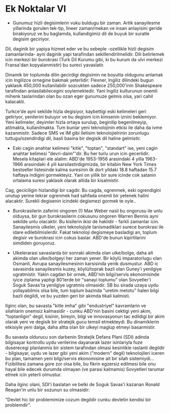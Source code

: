 # Ek Noktalar VI

* Gunumuz hizli degisimlerin vuku buldugu bir zaman. Artik sanayilesme yillarinda gorulen tek-tip, lineer zaman/mekan ve insan anlayisini geride birakiyoruz ve bu baglamda, kullandigimiz dil de buyuk bir suratle degisim geciriyor.

Dil, daginik bir yapiya hizmet eder ve bu sebeple -ozellikle hizli degisim zamanlarinda- ayni daginik yapi tarafindan sekillendirilmelidir. Dili belirlemek icin merkezi bir burokrasi (Turk Dil Kurumu gibi, ki bu kurum da ulvi merkezi Fransa'dan kopyalanmistir) bu sureci yavaslatir.

Dinamik bir toplumda dilin gecirdigi degisimin ne boyutta oldugunu anlamak icin Ingilizce ornegine bakmak yeterlidir: Flexner, Ingiliz dilindeki bugun yaklasik 450,000 kullanilabilir sozcukten sadece 250,000'inin Shakespeare tarafindan anlasilabilecegini soylemektedir. Yani Ingiliz kulturunun onemli mihenk taslarindan olan bu ozan eger gunumuze gelmis olsa, yari cahil kalacakti.

Turkce'de ayni sekilde hizla degisiyor, kaybettigi eski kelimeleri geri getiriyor, yenilerini buluyor ve bu degisim icin kimsenin iznini beklemiyor. Yeni kelimeler, deyimler hizla ortaya surulup, beginilip begenilmeyip, atilmakta, kullanilmakta. Tum bunlar yeni teknolojinin etkisi ile daha da ivme kazanmistir. Sadece SMS ve IM gibi iletisim teknolojielrinin zorunlugu tuttugu/ozendirdigi dil, basli basina bir degisik dil haline gelmistir.

* Eski cagin anahtar kelimesi "kitle", "toptan", "standart" ise, yeni cagin anahtar kelimesi "devri-daim"'dir. Bu her turlu urun icin gecerlidir. Mesela kitaplari ele alalim: ABD'de 1953-1956 arasindaki 4 yilla 1963-1966 arasindaki 4 yili karsilastirdigimizda, bir kitabin New York Times bestseller listesinde kalma suresinin ilk dort yildaki 18.8 haftadan 15.7 haftaya indigini gormekteyiz. Yani on yillik bir sure icinde cok satanin ortalama suresi yaklasik olarak altida bir kisalmistir.

Cag, geciciligin hizlandigi bir cagdir. Bu cagda, ogrenmek, eski ogrendigini unutup yerine tekrar ogrenmek had sahfada onemli bir yetenek halini alacaktir. Surekli degisenin icindeki degismezi gormek te oyle..

* Burokrasilerin zaferini ongoren (!) Max Weber nasil bu ongorusu ile unlu olduysa, bir gun burokrasilerin cokusunu ongoren Warren Bennis ayni sekilde unlu olacaktir. Bu kisilerin ikisi de haklidir - farkli zamanlar icin. Sanayilesmis ulkeler, yeni teknolojiyle tanismadiklari surece burokrasi ile idare edilebilmislerdir. Fakat teknoloji degismeye basladigi an, toplum degisir ve burokrasi icin cokus baslar. ABD'de bunun kipirtilarini simdiden goruyoruz.

* Ulkelerarasi savaslarda bir sonraki akimda olan ulke/bolge, daha alt akimda olan ulke/bolgeyi her zaman yener. Bir köylü imparatorlugu olan Osmanli, Avrupa sanayilesmesinin karsisinda yenik dusmustur. ABD ic savasinda sanayilesmis kuzey, köylü/toprak bazli olan Guney'i yenilgiye ugratmistir. Yakin cagdan bir ornek, ABD'nin bilgi/servis ekonomisinde iyice ziplama yaptigi 80'lerde bir "sanayi toplumu" olan Sovyetler'i Soguk Savas'ta yenilgiye ugratmis olmasidir. SB bu sirada uzaya uydu yollayabilmis olsa bile, tum toplum bazinda "uretim metotu" halen bilgi bazli degildi, ve bu yuzden geri bir akimda tikali kalmisti.

Ilginc olan, bu savasta "kitle imha" gibi "endustriyel" kavramlarin ve silahlarin onemsiz kalmasidir - cunku ABD'nin basini cektigi yeni akim, "toptanligin" degil, kisinin, bireyin, bilgi ve innovasyonun tac edildigi bir akim olarak yeni ve degisik bir stratejik gucu temsil etmekteydi. Bu dinamiklerin etkisiyle yeni dalga, daha altta olan bir ulkeyi maglup etmeyi basarmistir.

Bu savasta oldurucu son darbenin Stratejik Defans Plani (SDI) adinda bilgisayar kontrollu uydu verilerine dayanarak lazer isinlariyla fuze duserecegi planlanmis bir sistem tarafindan olmasi kesinlikle raslanti degildir - bilgisayar, uydu ve lazer gibi yeni akim ("modern" degil) teknolojileri iceren bu plan, tamamen yeni bilgi/servis ekonomisine ait bir silah sistemiydi... Fizibilitesi zamana gore zor olsa bile, bu fikrin egzersiz edilmesi bile onu hayal bile edecek durumda olmayan (ve parasi kalmamis) Sovyetleri tarumar etmek icin yeterli olmustur.

Daha ilginc olani, SDI'i baslatan ve belki de Soguk Savas'i kazanan Ronald Reagan'in unlu bir sozunun su olmasidir:

"Devlet hic bir problemimize cozum degildir cunku devletin kendisi bir problemdir".

